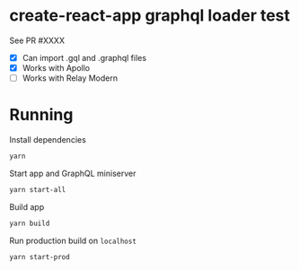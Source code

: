 # create-react-app graphql loader test

See PR #XXXX

- [x] Can import .gql and .graphql files
- [x] Works with Apollo
- [ ] Works with Relay Modern

# Running

Install dependencies

```bash
yarn
```

Start app and GraphQL miniserver

```bash
yarn start-all
```

Build app

```bash
yarn build
```

Run production build on `localhost`

```bash
yarn start-prod
```
